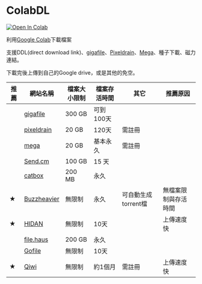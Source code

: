 # ColabDL
[![Open In Colab](https://colab.research.google.com/assets/colab-badge.svg)](https://colab.research.google.com/github/chikenscrach/ColabDL/blob/main/ColabDL.ipynb)

利用[Google Colab](https://colab.research.google.com/)下載檔案

支援DDL(direct download link)、[gigafile](https://gigafile.nu/)、[Pixeldrain](https://pixeldrain.com/)、[Mega](https://mega.nz/)、種子下載、磁力連結。

下載完後上傳到自己的Google drive，或是其他的免空。

| 推薦 | 網站名稱 | 檔案大小限制 | 檔案存活時間 | 其它 | 推薦原因 |
|---|---|---|---|---|---|
| | [gigafile](https://gigafile.nu/) | 300 GB | 可到100天 | | |
| | [pixeldrain](https://pixeldrain.com/) | 20 GB | 120天 | 需註冊 | |
| | [mega](https://mega.nz/) | 20 GB | 基本永久 | 需註冊 | |
| | [Send.cm](https://send.cm/) | 100 GB | 15 天 | | |
| | [catbox](https://catbox.moe/) | 200 MB | 永久 | | |
| ★ | [Buzzheavier](https://buzzheavier.com/) | 無限制 | 永久 | 可自動生成torrent檔 | 無檔案限制與存活時間 |
| ★ | [HIDAN](https://hidan.sh/) | 無限制 | 10天 | | 上傳速度快 |
| | [file.haus](https://filehaus.top/) | 200 GB | 永久 | | |
| | [Gofile](https://gofile.io/) | 無限制 | 10天 | | |
| ★ | [Qiwi](https://qiwi.gg/) | 無限制 | 約1個月 | 需註冊 | 上傳速度快 |
